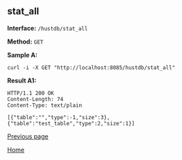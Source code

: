 ## stat_all ##

**Interface:** `/hustdb/stat_all`

**Method:** `GET`

**Sample A:**

    curl -i -X GET "http://localhost:8085/hustdb/stat_all"

**Result A1:**

	HTTP/1.1 200 OK
	Content-Length: 74
	Content-Type: text/plain

	[{"table":"","type":-1,"size":3},{"table":"test_table","type":2,"size":1}]

[Previous page](../hustdb.md)

[Home](../../../index.md)
